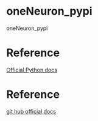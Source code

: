 # oneNeuron_pypi
oneNeuron_pypi

# Reference

[Official Python docs](https://packaging.python.org/tutorials/packaging-projects/)


# Reference
[git hub official docs](https://docs.github.com/en/actions/automating-builds-and-tests/building-and-testing-python#publishing-to-package-registries)